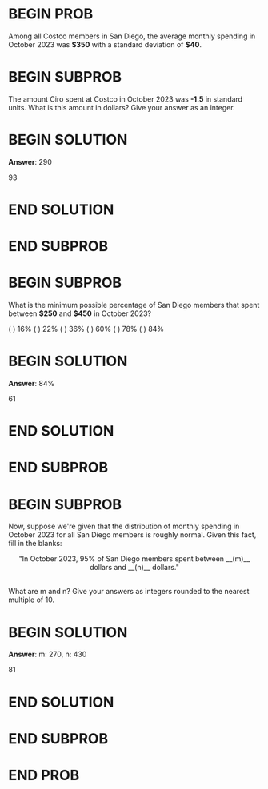 # BEGIN PROB

Among all Costco members in San Diego, the average monthly spending in
October 2023 was **\$350** with a standard deviation of **\$40**.

# BEGIN SUBPROB

The amount Ciro spent at Costco in October 2023 was **-1.5** in standard
units. What is this amount in dollars? Give your answer as an integer.

# BEGIN SOLUTION

**Answer**: 290

<average>93</average>

# END SOLUTION

# END SUBPROB

# BEGIN SUBPROB

What is the minimum possible percentage of San Diego members that spent
between **\$250** and **\$450** in October 2023?

( ) 16% 
( ) 22% 
( ) 36% 
( ) 60% 
( ) 78% 
( ) 84%

# BEGIN SOLUTION

**Answer**: 84%

<average>61</average>

# END SOLUTION

# END SUBPROB

# BEGIN SUBPROB

Now, suppose we're given that the distribution of monthly spending in
October 2023 for all San Diego members is roughly normal. Given this
fact, fill in the blanks:

<center>
"In October 2023, 95% of San Diego members spent
between __(m)__ dollars and __(n)__ dollars."
</center>

<br>

What are m and n? Give your answers as integers rounded to the nearest multiple of 10.

# BEGIN SOLUTION

**Answer**: m: 270, n: 430

<average>81</average>

# END SOLUTION

# END SUBPROB

# END PROB